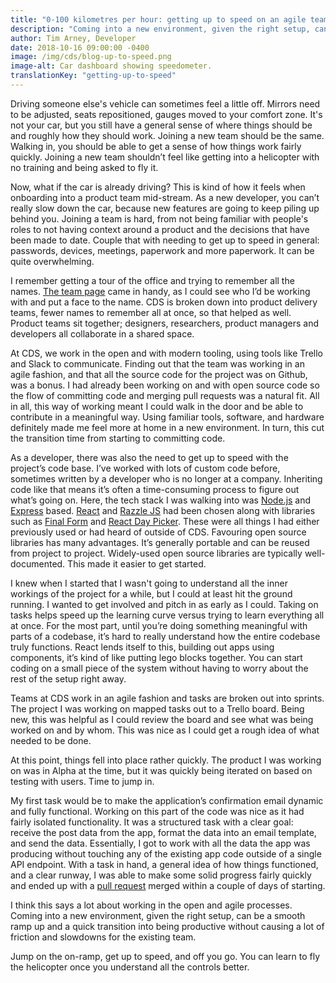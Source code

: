 ```yaml
---
title: "0-100 kilometres per hour: getting up to speed on an agile team"
description: "Coming into a new environment, given the right setup, can be a smooth ramp up and a quick transition into being productive without causing a lot of friction and slowdowns for the existing team."
author: Tim Arney, Developer
date: 2018-10-16 09:00:00 -0400
image: /img/cds/blog-up-to-speed.png
image-alt: Car dashboard showing speedometer.
translationKey: "getting-up-to-speed"
---
```


Driving someone else's vehicle can sometimes feel a little off. Mirrors need to be adjusted, seats repositioned, gauges moved to your comfort zone. It's not your car, but you still have a general sense of where things should be and roughly how they should work. Joining a new team should be the same. Walking in, you should be able to get a sense of how things work fairly quickly.  Joining a new team shouldn’t feel like getting into a helicopter with no training and being asked to fly it. 

Now, what if the car is already driving? This is kind of how it feels when onboarding into a product team mid-stream. As a new developer, you can’t really slow down the car, because new features are going to keep piling up behind you. Joining a team is hard, from not being familiar with people's roles to not having context around a product and the decisions that have been made to date. Couple that with needing to get up to speed in general: passwords, devices, meetings, paperwork and more paperwork. It can be quite overwhelming. 

I remember getting a tour of the office and trying to remember all the names. [The team page](https://digital.canada.ca/our-team) came in handy, as I could see who I’d be working with and put a face to the name. CDS is broken down into product delivery teams, fewer names to remember all at once, so that helped as well. Product teams sit together; designers, researchers, product managers and developers all collaborate in a shared space.

At CDS, we work in the open and with modern tooling, using tools like Trello and Slack to communicate. Finding out that the team was working in an agile fashion, and that all the source code for the project was on Github, was a bonus. I had already been working on and with open source code so the flow of committing code and merging pull requests was a natural fit. All in all, this way of working meant I could walk in the door and be able to contribute in a meaningful way. Using familiar tools, software, and hardware definitely made me feel more at home in a new environment. In turn, this cut the transition time from starting to committing code.

As a developer, there was also the need to get up to speed with the project’s code base.  I’ve worked with lots of custom code before, sometimes written by a developer who is no longer at a company. Inheriting code like that means it’s often a time-consuming process to figure out what’s going on. Here, the tech stack I was walking into was [Node.js](https://nodejs.org) and [Express](http://expressjs.com/) based. [React](https://reactjs.org) and [Razzle JS](https://github.com/jaredpalmer/razzle) had been chosen along with libraries such as [Final Form](https://github.com/final-form/react-final-form) and [React Day Picker](http://react-day-picker.js.org). These were all things I had either previously used or had heard of outside of CDS. Favouring open source libraries has many advantages. It’s generally portable and can be reused from project to project. Widely-used open source libraries are typically well-documented. This made it easier to get started.

I knew when I started that I wasn't going to understand all the inner workings of the project for a while, but I could at least hit the ground running. I wanted to get involved and pitch in as early as I could. Taking on tasks helps speed up the learning curve versus trying to learn everything all at once. For the most part, until you’re doing something meaningful with parts of a codebase, it’s hard to really understand how the entire codebase truly functions. React lends itself to this, building out apps using components, it’s kind of like putting lego blocks together. You can start coding on a small piece of the system without having to worry about the rest of the setup right away.

Teams at CDS work in an agile fashion and tasks are broken out into sprints. The project I was working on mapped tasks out to a Trello board. Being new, this was helpful as I could review the board and see what was being worked on and by whom. This was nice as I could get a rough idea of what needed to be done.

At this point, things fell into place rather quickly. The product I was working on was in Alpha at the time, but it was quickly being iterated on based on testing with users. Time to jump in. 

My first task would be to make the application’s confirmation email dynamic and fully functional. Working on this part of the code was nice as it had fairly isolated functionality. It was a structured task with a clear goal: receive the post data from the app, format the data into an email template, and send the data. Essentially, I got to work with all the data the app was producing without touching any of the existing app code outside of a single API endpoint. With a task in hand, a general idea of how things functioned, and a clear runway, I was able to make some solid progress fairly quickly and ended up with a [pull request](https://github.com/cds-snc/ircc-rescheduler/pull/171) merged within a couple of days of starting.

I think this says a lot about working in the open and agile processes. Coming into a new environment, given the right setup, can be a smooth ramp up and a quick transition into being productive without causing a lot of friction and slowdowns for the existing team.  

Jump on the on-ramp, get up to speed, and off you go. You can learn to fly the helicopter once you understand all the controls better.